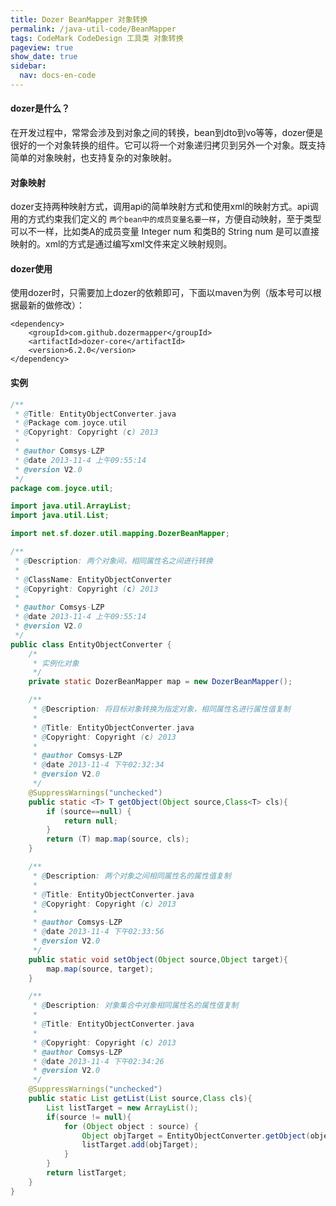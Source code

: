 ```yaml
---
title: Dozer BeanMapper 对象转换
permalink: /java-util-code/BeanMapper
tags: CodeMark CodeDesign 工具类 对象转换
pageview: true
show_date: true
sidebar:
  nav: docs-en-code
---
```

#### dozer是什么？

在开发过程中，常常会涉及到对象之间的转换，bean到dto到vo等等，dozer便是很好的一个对象转换的组件。它可以将一个对象递归拷贝到另外一个对象。既支持简单的对象映射，也支持复杂的对象映射。

#### 对象映射

dozer支持两种映射方式，调用api的简单映射方式和使用xml的映射方式。api调用的方式约束我们定义的 `两个bean中的成员变量名要一样`，方便自动映射，至于类型可以不一样，比如类A的成员变量 Integer num 和类B的 String num 是可以直接映射的。xml的方式是通过编写xml文件来定义映射规则。

#### dozer使用

使用dozer时，只需要加上dozer的依赖即可，下面以maven为例（版本号可以根据最新的做修改）：
```xmlns
<dependency>
    <groupId>com.github.dozermapper</groupId>
    <artifactId>dozer-core</artifactId>
    <version>6.2.0</version>
</dependency>
```

#### 实例
```java
/**
 * @Title: EntityObjectConverter.java
 * @Package com.joyce.util
 * @Copyright: Copyright (c) 2013
 *
 * @author Comsys-LZP
 * @date 2013-11-4 上午09:55:14
 * @version V2.0
 */
package com.joyce.util;

import java.util.ArrayList;
import java.util.List;

import net.sf.dozer.util.mapping.DozerBeanMapper;

/**
 * @Description: 两个对象间，相同属性名之间进行转换
 *
 * @ClassName: EntityObjectConverter
 * @Copyright: Copyright (c) 2013
 *
 * @author Comsys-LZP
 * @date 2013-11-4 上午09:55:14
 * @version V2.0
 */
public class EntityObjectConverter {
	/*
	 * 实例化对象
	 */
	private static DozerBeanMapper map = new DozerBeanMapper();

	/**
	 * @Description: 将目标对象转换为指定对象，相同属性名进行属性值复制
	 *
	 * @Title: EntityObjectConverter.java
	 * @Copyright: Copyright (c) 2013
	 *
	 * @author Comsys-LZP
	 * @date 2013-11-4 下午02:32:34
	 * @version V2.0
	 */
	@SuppressWarnings("unchecked")
	public static <T> T getObject(Object source,Class<T> cls){
		if (source==null) {
			return null;
		}
		return (T) map.map(source, cls);
	}

	/**
	 * @Description: 两个对象之间相同属性名的属性值复制
	 *
	 * @Title: EntityObjectConverter.java
	 * @Copyright: Copyright (c) 2013
	 *
	 * @author Comsys-LZP
	 * @date 2013-11-4 下午02:33:56
	 * @version V2.0
	 */
	public static void setObject(Object source,Object target){
		map.map(source, target);
	}

	/**
	 * @Description: 对象集合中对象相同属性名的属性值复制
	 *
	 * @Title: EntityObjectConverter.java
	 *
	 * @Copyright: Copyright (c) 2013
	 * @author Comsys-LZP
	 * @date 2013-11-4 下午02:34:26
	 * @version V2.0
	 */
	@SuppressWarnings("unchecked")
	public static List getList(List source,Class cls){
		List listTarget = new ArrayList();
		if(source != null){
			for (Object object : source) {
				Object objTarget = EntityObjectConverter.getObject(object, cls);
				listTarget.add(objTarget);
			}
		}
		return listTarget;
	}
}

```
